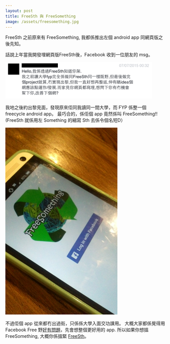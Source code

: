 ```yaml
---
layout: post
title: FreeSth 與 FreeSomething
image: /assets/freesomething.jpg
---
```


FreeSth 之前原來有 FreeSomething, 我都係推出左個 android app 同網頁版之後先知。

話說上年當我開發埋網頁版FreeSth後，Facebook 收到一位朋友的 msg。

![alt text](/assets/freesomething-fb.png "FreeSomething 手機app")

我地之後約出黎見面，發現原來佢同我讀同一間大學，而 FYP 係整一個 freecycle android app。
最巧合的，係佢個 app 竟然係叫 FreeSomething!! (FreeSth 就係用左 Something 的縮寫 Sth 去係令個名短D）

<img src="/assets/freesomething.jpg" alt="FreeSomething Android 手機app" style="max-width: 350px;"/>

不過佢個 app 從來都冇出過街，只係係大學入面交功課用。
大概大家都係覺得用 Facebook Free 野[好有問題](http://www.freesth.com/faq.html)，先會想整個更好用的 app.
所以如果你想搵 FreeSomething, 大概你係搵緊 [FreeSth](http://www.freesth.com/app.html)。

